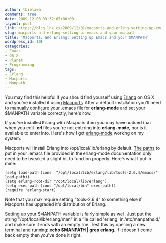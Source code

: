 ```yaml
---
author: tbielawa
comments: true
date: 2009-12-03 03:32:05+00:00
layout: post
link: https://blog.lnx.cx/2009/12/02/macports-and-erlang-setting-up-emacs-and-your-manpath/
slug: macports-and-erlang-setting-up-emacs-and-your-manpath
title: 'Macports, and Erlang: Setting up Emacs and your $MANPATH'
wordpress_id: 101
categories:
- Emacs
- OS X
- Planet
- Programming
tags:
- Erlang
- Macports
- Manpath
---
```


You may find this helpful if you should find yourself using [Erlang](http://www.erlang.org/) on OS X and you've installed it using [Macports](http://www.macports.org). After a default installation you'll need to manually configure your .emacs file for **erlang-mode** and set your $MANPATH variable correctly, here's how.

If you've installed Erlang with Macports then you may have noticed that when you edit **.erl** files you're not entering into **erlang-mode**, nor is it available to enter into. Here's how I got [erlang-mode](http://www.erlang.org/doc/apps/tools/erlang_mode_chapter.html) working on my system.

Macports will install Erlang into /opt/local/lib/erlang by default. [The paths](http://www.erlang.org/doc/apps/tools/erlang_mode_chapter.html#id2261177) to put in your .emacs file provided in the erlang-mode documentation only need to be tweaked a slight bit to function properly. Here's what I put in mine:


    
    (setq load-path (cons  "/opt/local/lib/erlang/lib/tools-2.6.4/emacs/" load-path))
    (setq erlang-root-dir "/opt/local/lib/erlang")
    (setq exec-path (cons "/opt/local/bin" exec-path))
    (require 'erlang-start)



Note that you may require setting "tools-2.6.4" to something else if Macports has upgraded it's distribution of Erlang.

Setting up your $MANPATH variable is fairly simple as well. Just put the string "/opt/local/lib/erlang/man" in a file called 'erlang' in /etc/manpaths.d/ and make sure it ends with an empty line. Test this by opening a new terminal and running: **echo $MANPATH | grep erlang**. If it doesn't come back empty then you've done it right.
